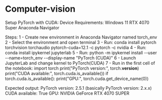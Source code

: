 # Computer-vision

Setup PyTorch with CUDA: 
Device Requirements:
Windows 11
RTX 4070 Super
Anaconda Navigator 

Steps:
1 - Create new environment in Anaconda Navigator named torch_env
2 - Select the environment and open terminal
3 - Run: conda install pytorch torchvision torchaudio pytorch-cuda=12.1 -c pytorch -c nvidia
4 - Run: conda install ipykernel jupyterlab
5 - Run: python -m ipykernel install --user --name=torch_env --display-name "PyTorch (CUDA)"
6 - Launch JupyterLab and change kernel to PyTorch(CUDA)
7 - Run in the first cell of the notebook:
import torch
print("PyTorch version:", torch.__version__)
print("CUDA available:", torch.cuda.is_available())
if torch.cuda.is_available():
    print("GPU:", torch.cuda.get_device_name(0))

Expected output:
PyTorch version: 2.5.1 (basically PyTorch version: 2.x.x)
CUDA available: True
GPU: NVIDIA GeForce RTX 4070 SUPER
